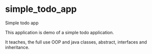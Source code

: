 # simple_todo_app
Simple todo app

This application is demo of a simple todo application.

It teaches, the full use OOP and java classes, abstract, interfaces and inheritance.



